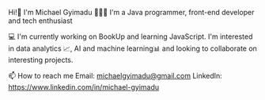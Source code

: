 Hi!👋 I'm Michael Gyimadu
👨🏽‍💻 I'm a Java programmer, front-end developer and tech enthusiast

💻 I'm currently working on BookUp and learning JavaScript.
I'm interested in data analytics 📈, AI and machine learning📊 and looking to collaborate on interesting projects.

📫 How to reach me 
Email: michaelgyimadu@gmail.com
LinkedIn: https://www.linkedin.com/in/michael-gyimadu

<!---
Gyimadu/Gyimadu is a ✨ special ✨ repository because its `README.md` (this file) appears on your GitHub profile.
You can click the Preview link to take a look at your changes.
--->
